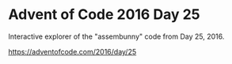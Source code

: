 # Advent of Code 2016 Day 25

Interactive explorer of the "assembunny" code from Day 25, 2016.

https://adventofcode.com/2016/day/25
